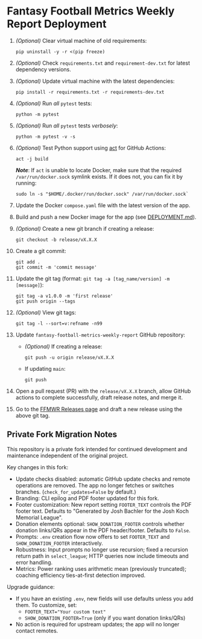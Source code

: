 # Fantasy Football Metrics Weekly Report Deployment

1. *(Optional)* Clear virtual machine of old requirements:
    ```shell
    pip uninstall -y -r <(pip freeze)
    ```
   
2. *(Optional)* Check `requirements.txt` and `requirement-dev.txt` for latest dependency versions.

3. *(Optional)* Update virtual machine with the latest dependencies:
    ```shell
    pip install -r requirements.txt -r requirements-dev.txt
    ```
   
4. *(Optional)* Run *all* `pytest` tests:
    ```shell
    python -m pytest
    ```
   
5. *(Optional)* Run *all* `pytest` tests *verbosely*:
    ```shell
    python -m pytest -v -s
    ```

6. *(Optional)* Test Python support using [act](https://github.com/nektos/act) for GitHub Actions:

    ```shell
    act -j build
    ```

    ***Note***: If `act` is unable to locate Docker, make sure that the required `/var/run/docker.sock` symlink exists. If it does not, you can fix it by running:
    
    ```shell
    sudo ln -s "$HOME/.docker/run/docker.sock" /var/run/docker.sock`
    ```

7. Update the Docker `compose.yaml` file with the latest version of the app.

8. Build and push a new Docker image for the app (see [DEPLOYMENT.md](./docker/DEPLOYMENT.md)).

9. *(Optional)* Create a new git branch if creating a release:
   ```shell
   git checkout -b release/vX.X.X
   ```

10. Create a git commit:
    ```shell
    git add .
    git commit -m 'commit message'
    ```
    
11. Update the git tag (format: `git tag -a [tag_name/version] -m [message]`):
    ```shell
    git tag -a v1.0.0 -m 'first release'
    git push origin --tags
    ```

12. *(Optional)* View git tags:
    ```shell
    git tag -l --sort=v:refname -n99
    ```

13. Update `fantasy-football-metrics-weekly-report` GitHub repository:

    * *(Optional)* If creating a release:    
        ```shell
        git push -u origin release/vX.X.X
        ```
    
    * If updating `main`:
        ```shell
        git push
        ```

14. Open a pull request (PR) with the `release/vX.X.X` branch, allow GitHub actions to complete successfully, draft release notes, and merge it.

15. Go to the [FFMWR Releases page](https://github.com/uberfastman/fantasy-football-metrics-weekly-report/releases) and draft a new release using the above git tag.
## Private Fork Migration Notes

This repository is a private fork intended for continued development and maintenance independent of the original project.

Key changes in this fork:

- Update checks disabled: automatic GitHub update checks and remote operations are removed. The app no longer fetches or switches branches. (`check_for_updates=False` by default.)
- Branding: CLI epilog and PDF footer updated for this fork.
- Footer customization: New report setting `FOOTER_TEXT` controls the PDF footer text. Defaults to "Generated by Josh Bachler for the Josh Koch Memorial League".
- Donation elements optional: `SHOW_DONATION_FOOTER` controls whether donation links/QRs appear in the PDF header/footer. Defaults to `False`.
- Prompts: `.env` creation flow now offers to set `FOOTER_TEXT` and `SHOW_DONATION_FOOTER` interactively.
- Robustness: Input prompts no longer use recursion; fixed a recursion return path in `select_league`; HTTP queries now include timeouts and error handling.
- Metrics: Power ranking uses arithmetic mean (previously truncated); coaching efficiency ties-at-first detection improved.

Upgrade guidance:

- If you have an existing `.env`, new fields will use defaults unless you add them. To customize, set:
  - `FOOTER_TEXT="Your custom text"`
  - `SHOW_DONATION_FOOTER=True` (only if you want donation links/QRs)
- No action is required for upstream updates; the app will no longer contact remotes.
